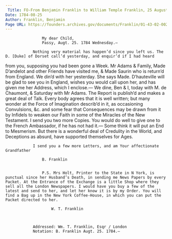 ```yaml
---
 Title: FO-From Benjamin Franklin to William Temple Franklin, 25 August 1784
Date: 1784-08-25
Author: Franklin, Benjamin
Page URL: https://founders.archives.gov/documents/Franklin/01-43-02-0025
---
```


				
					My dear Child,
					Passy, Augt. 25. 1784 Wednesday.—
				
				Nothing very material has happen’d since you left us. The D. [Duke] of Dorset call’d yesterday, and enquir’d if I had heard

from you, supposing you had been gone a Week. Mr Adams & Family, Made D’andelot and other Friends have visited me, & Made Saurin who is return’d from England. We din’d with her yesterday. She says Made. D’hauteville will be glad to see you in England, wishes you would call upon her, and has given me her Address, which I enclose.— We dine, Ben & I, today with M. de Chaumont, & Saturday with Mr Adams.
				The Report is publish’d and makes a great deal of Talk. Every body agrees that it is well written; but many wonder at the Force of Imagination describ’d in it, as occasioning Convulsions, &c. and some fear that Consequences may be drawn from it by Infidels to weaken our Faith in some of the Miracles of the New Testament. I send you two more Copies. You would do well to give one to the French Ambassador, if he has not had it.— Some think it will put an End to Mesmerism. But there is a wonderful deal of Credulity in the World, and Deceptions as absurd, have supported themselves for Ages.
				
				I send you a few more Letters, and am Your affectionate Grandfather
				
					B. Franklin
				
				
					P.S. Mrs Holt, Printer to the State in N York, is punctual since her Husband’s Death, in sending me News Papers by every Packet. At the Entrance of the Exchange is a little Shop where they sell all the London Newspapers. I would have you buy a few of the latest and send to her, and let her know it is by my Order. You will find a Bag up in the New York Coffee-House, in which you can put the Packet directed to her.
					
						W. T. Franklin
					
				
			 
				Addressed: Wm. T. Franklin, Esqr / London
				Notation: B. Franklin Augt. 25. 1784.—
			
